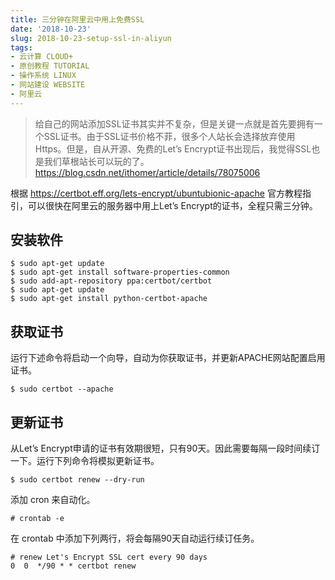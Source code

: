 ```yaml
---
title: 三分钟在阿里云中用上免费SSL
date: '2018-10-23'
slug: 2018-10-23-setup-ssl-in-aliyun
tags:
- 云计算 CLOUD+
- 原创教程 TUTORIAL
- 操作系统 LINUX
- 网站建设 WEBSITE
- 阿里云
---
```



> 给自己的网站添加SSL证书其实并不复杂，但是关键一点就是首先要拥有一个SSL证书。由于SSL证书价格不菲，很多个人站长会选择放弃使用Https。但是，自从开源、免费的Let’s
> Encrypt证书出现后，我觉得SSL也是我们草根站长可以玩的了。
> https://blog.csdn.net/ithomer/article/details/78075006

根据 https://certbot.eff.org/lets-encrypt/ubuntubionic-apache
官方教程指引，可以很快在阿里云的服务器中用上Let’s
Encrypt的证书，全程只需三分钟。

## 安装软件

``` lang:sh
$ sudo apt-get update
$ sudo apt-get install software-properties-common
$ sudo add-apt-repository ppa:certbot/certbot
$ sudo apt-get update
$ sudo apt-get install python-certbot-apache
```

## 获取证书

运行下述命令将启动一个向导，自动为你获取证书，并更新APACHE网站配置启用证书。

``` lang:sh
$ sudo certbot --apache
```

## 更新证书

从Let’s
Encrypt申请的证书有效期很短，只有90天。因此需要每隔一段时间续订一下。运行下列命令将模拟更新证书。

``` lang:sh
$ sudo certbot renew --dry-run
```

添加 cron 来自动化。

``` lang:sh
# crontab -e
```

在 crontab 中添加下列两行，将会每隔90天自动运行续订任务。

``` wp-block-preformatted
# renew Let's Encrypt SSL cert every 90 days
0  0  */90 * * certbot renew
```

